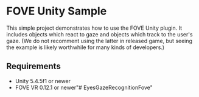 # FOVE Unity Sample
This simple project demonstrates how to use the FOVE Unity plugin. It includes objects which react to gaze and objects which track to the user's gaze. (We do not recomment using the latter in released game, but seeing the example is likely worthwhile for many kinds of developers.)

## Requirements
* Unity 5.4.5f1 or newer
* FOVE VR 0.12.1 or newer"# EyesGazeRecognitionFove" 
